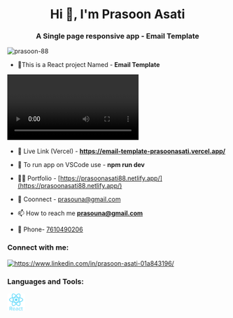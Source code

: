 <h1 align="center">Hi 👋, I'm Prasoon Asati</h1>
<h3 align="center">A Single page responsive app - Email Template</h3>

<p align="left"> <img src="https://komarev.com/ghpvc/?username=prasoon-88&label=Profile%20views&color=0e75b6&style=flat" alt="prasoon-88" /> </p>

- 🔭This is a React project Named - **Email Template**


![](https://github.com/prasoon-88/vido/blob/master/email-template%20gif.mp4)
- 👯 Live Link (Vercel) - **https://email-template-prasoonasati.vercel.app/**

- 🤝 To run app on VSCode use - **npm run dev**

- 👨‍💻 Portfolio - [https://prasoonasati88.netlify.app/](https://prasoonasati88.netlify.app/)

- 🤝 Coonnect - [prasouna@gmail.com](prasouna@gmail.com)

- 📫 How to reach me **prasouna@gmail.com**

- 🤝 Phone- [7610490206](7610490206)

<h3 align="left">Connect with me:</h3>
<p align="left">
<a href="https://linkedin.com/in/https://www.linkedin.com/in/prasoon-asati-01a843196/" target="blank"><img align="center" src="https://raw.githubusercontent.com/rahuldkjain/github-profile-readme-generator/master/src/images/icons/Social/linked-in-alt.svg" alt="https://www.linkedin.com/in/prasoon-asati-01a843196/" height="30" width="40" /></a>
</p>

<h3 align="left">Languages and Tools:</h3>
<p align="left"> <a href="https://reactjs.org/" target="_blank" rel="noreferrer"> <img src="https://raw.githubusercontent.com/devicons/devicon/master/icons/react/react-original-wordmark.svg" alt="react" width="40" height="40"/> </a> </p>
